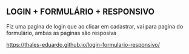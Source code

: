 ## LOGIN + FORMULÁRIO + RESPONSIVO

Fiz uma pagina de login que ao clicar em cadastrar, vai para pagina do formulário, ambas as paginas são resposiva


  https://thales-eduardo.github.io/login-formulario-responsivo/